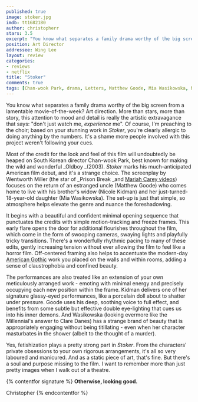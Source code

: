 ```yaml
---
published: true
image: stoker.jpg
imdb: tt1682180
author: christopherr
stars: 3.5
excerpt: "You know what separates a family drama worthy of the big screen from a lamentable movie-of-the-week?  Art direction.  More than stars, more than story, this attention to mood and detail is really the artistic extravagance that says: &ldquo;don&rsquo;t just watch me, <em>experience</em> me&rdquo;. Of course, I&rsquo;m preaching to the choir; based on your stunning work in <em>Stoker</em>, you&rsquo;re clearly allergic to doing anything by the numbers.  It&rsquo;s a shame more people involved with this project weren&rsquo;t following your cues."
position: Art Director
addressee: Wing Lee
layout: review
categories:
- reviews
- netflix
title: "Stoker"
comments: true
tags: [Chan-wook Park, drama, Letters, Matthew Goode, Mia Wasikowska, Nicole Kidman, thriller, Wentworth Miller]
---
```

You know what separates a family drama worthy of the big screen from a lamentable movie-of-the-week? Art direction. More than stars, more than story, this attention to mood and detail is really the artistic extravagance that says: "don't just watch me, _experience_ me". Of course, I'm preaching to the choir; based on your stunning work in _Stoker_, you're clearly allergic to doing anything by the numbers. It's a shame more people involved with this project weren't following your cues.

Most of the credit for the look and feel of this film will undoubtedly be heaped on South Korean director Chan-wook Park, best known for making the wild and wonderful _Oldboy _(2003). _Stoker_ marks his much-anticipated American film debut, and it's a strange choice. The screenplay by Wentworth Miller (the star of _Prison Break _and [Mariah Carey videos][1]) focuses on the return of an estranged uncle (Matthew Goode) who comes home to live with his brother's widow (Nicole Kidman) and her just-turned-18-year-old daughter (Mia Wasikowska). The set-up is just that simple, so atmosphere helps elevate the genre and nuance the foreshadowing.

   [1]: http://www.contactmusic.com/news/wentworth-miller-i-owe-my-success-to-mariah-carey_1044544

It begins with a beautiful and confident minimal opening sequence that punctuates the credits with simple motion-tracking and freeze frames. This early flare opens the door for additional flourishes throughout the film, which come in the form of swooping cameras, swaying lights and playfully tricky transitions. There's a wonderfully rhythmic pacing to many of these edits, gently increasing tension without ever allowing the film to feel like a horror film. Off-centered framing also helps to accentuate the modern-day [American Gothic][2] work you placed on the walls and within rooms, adding a sense of claustrophobia and confined beauty.

   [2]: http://en.wikipedia.org/wiki/American_Gothic

The performances are also treated like an extension of your own meticulously arranged work - emoting with minimal energy and precisely occupying each new position within the frame. Kidman delivers one of her signature glassy-eyed performances, like a porcelain doll about to shatter under pressure. Goode uses his deep, soothing voice to full effect, and benefits from some subtle but effective double eye-lighting that cues us into his inner demons. And Wasikowska (looking evermore like the Millennial's answer to Clare Danes) has a strange brand of beauty that is appropriately engaging without being titillating - even when her character masturbates in the shower (albeit to the thought of a murder).

Yes, fetishization plays a pretty strong part in _Stoker_. From the characters' private obsessions to your own rigorous arrangements, it's all so very laboured and manicured. And as a static piece of art, that's fine. But there's a soul and purpose missing to the film. I want to remember more than just pretty images when I walk out of a theatre.

{% contentfor signature %}
**Otherwise, looking good.**

Christopher
{% endcontentfor %}